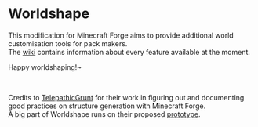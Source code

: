 # Worldshape
This modification for Minecraft Forge aims to provide additional world customisation tools for pack makers.  
The [wiki](https://github.com/simibubi/Worldshape/wiki) contains information about every feature available at the moment.

Happy worldshaping!~

<br>

Credits to [TelepathicGrunt](https://github.com/TelepathicGrunt) for their work in figuring out and documenting good practices on structure generation with Minecraft Forge.  
A big part of Worldshape runs on their proposed [prototype](https://github.com/TelepathicGrunt/StructureTutorialMod).

